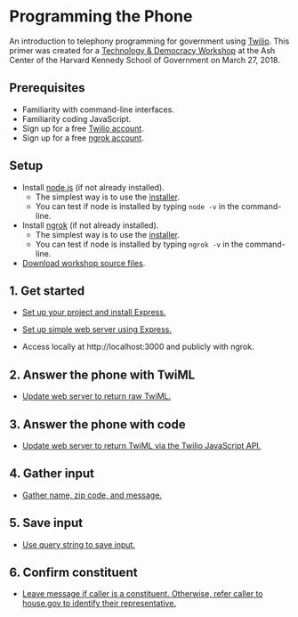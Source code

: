 # Programming the Phone

An introduction to telephony programming for government using [Twilio](https://twilio.com). This primer was created for a [Technology & Democracy Workshop](https://ash.harvard.edu/event/technology-democracy-workshop-programming-phone) at the Ash Center of the Harvard Kennedy School of Government on March 27, 2018.

## Prerequisites
- Familiarity with command-line interfaces.
- Familiarity coding JavaScript.
- Sign up for a free [Twilio account](https://www.twilio.com/try-twilio).
- Sign up for a free [ngrok account](https://dashboard.ngrok.com/user/signup).

## Setup
- Install [node.js](https://nodejs.org) (if not already installed).
    - The simplest way is to use the [installer](https://nodejs.org).
    - You can test if node is installed by typing `node -v` in the command-line.
- Install [ngrok](https://ngrok.com/) (if not already installed).
    - The simplest way is to use the [installer](https://ngrok.com/download).
    - You can test if node is installed by typing `ngrok -v` in the command-line.
- [Download workshop source files](https://github.com/opengovfoundation/hks-programming-the-phone/).


## 1. Get started
- [Set up your project and install Express.](https://expressjs.com/en/starter/installing.html)
- [Set up simple web server using Express.](https://github.com/atogle/hks-programming-the-phone/blob/master/1-getting-started/index.js)

- Access locally at http://localhost:3000 and publicly with ngrok.

## 2. Answer the phone with TwiML
- [Update web server to return raw TwiML.](https://github.com/atogle/hks-programming-the-phone/blob/master/2-answer-the-phone-twiml/index.js)

## 3. Answer the phone with code
- [Update web server to return TwiML via the Twilio JavaScript API.](https://github.com/atogle/hks-programming-the-phone/blob/master/3-answer-the-phone-code/index.js)

## 4. Gather input
- [Gather name, zip code, and message.](https://github.com/atogle/hks-programming-the-phone/blob/master/4-gather-input/index.js)

## 5. Save input
- [Use query string to save input.](https://github.com/atogle/hks-programming-the-phone/blob/master/5-save-input/index.js)

## 6. Confirm constituent
- [Leave message if caller is a constituent. Otherwise, refer caller to house.gov to identify their representative.](https://github.com/atogle/hks-programming-the-phone/blob/master/6-confirm-constituent/index.js)
